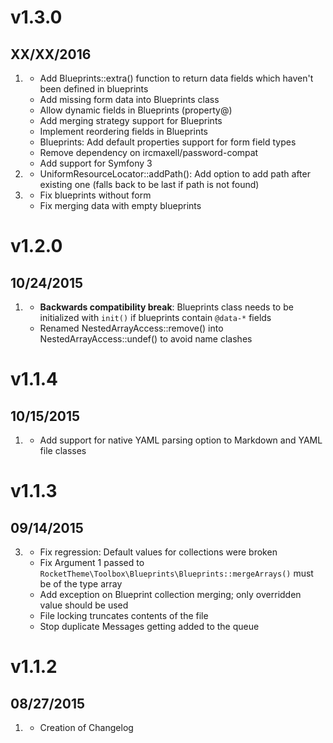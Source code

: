 # v1.3.0
## XX/XX/2016

1. [](#new)
    * Add Blueprints::extra() function to return data fields which haven't been defined in blueprints
    * Add missing form data into Blueprints class
    * Allow dynamic fields in Blueprints (property@)
    * Add merging strategy support for Blueprints
    * Implement reordering fields in Blueprints
    * Blueprints: Add default properties support for form field types
    * Remove dependency on ircmaxell/password-compat
    * Add support for Symfony 3
2. [](#improved)
    * UniformResourceLocator::addPath(): Add option to add path after existing one (falls back to be last if path is not found)
3. [](#bugfix)
    * Fix blueprints without form
    * Fix merging data with empty blueprints

# v1.2.0
## 10/24/2015

1. [](#new)
    * **Backwards compatibility break**: Blueprints class needs to be initialized with `init()` if blueprints contain `@data-*` fields 
    * Renamed NestedArrayAccess::remove() into NestedArrayAccess::undef() to avoid name clashes

# v1.1.4
## 10/15/2015

1. [](#new)
    * Add support for native YAML parsing option to Markdown and YAML file classes

# v1.1.3
## 09/14/2015

3. [](#bugfix)
    * Fix regression: Default values for collections were broken
    * Fix Argument 1 passed to `RocketTheme\Toolbox\Blueprints\Blueprints::mergeArrays()` must be of the type array
    * Add exception on Blueprint collection merging; only overridden value should be used
    * File locking truncates contents of the file
    * Stop duplicate Messages getting added to the queue

# v1.1.2
## 08/27/2015

1. [](#new)
    * Creation of Changelog
